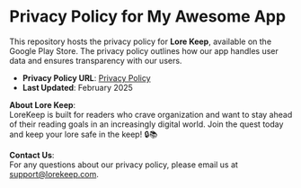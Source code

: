 # Privacy Policy for My Awesome App

This repository hosts the privacy policy for **Lore Keep**, available on the Google Play Store. The privacy policy outlines how our app handles user data and ensures transparency with our users.

- **Privacy Policy URL**: [Privacy Policy](https://raj248.github.io/lorekeep_privacy_policy/)
- **Last Updated**: February 2025

**About Lore Keep**:  
LoreKeep is built for readers who crave organization and want to stay ahead of their reading goals in an increasingly digital world. Join the quest today and keep your lore safe in the keep! 🔒📚 

**Contact Us**:  
For any questions about our privacy policy, please email us at support@lorekeep.com.
